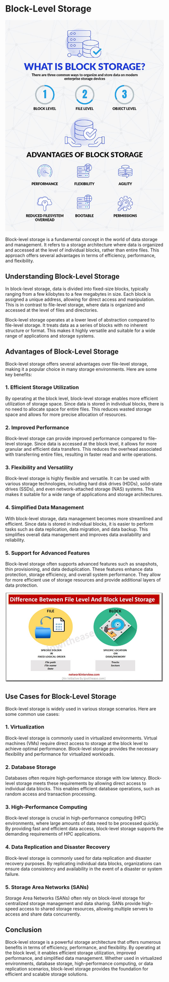 # Block-Level Storage

![image](image/block-storage-graphic-10.jpg)

Block-level storage is a fundamental concept in the world of data storage and management. It refers to a storage architecture where data is organized and accessed at the level of individual blocks, rather than entire files. This approach offers several advantages in terms of efficiency, performance, and flexibility.

## Understanding Block-Level Storage

In block-level storage, data is divided into fixed-size blocks, typically ranging from a few kilobytes to a few megabytes in size. Each block is assigned a unique address, allowing for direct access and manipulation. This is in contrast to file-level storage, where data is organized and accessed at the level of files and directories.

Block-level storage operates at a lower level of abstraction compared to file-level storage. It treats data as a series of blocks with no inherent structure or format. This makes it highly versatile and suitable for a wide range of applications and storage systems.

## Advantages of Block-Level Storage

Block-level storage offers several advantages over file-level storage, making it a popular choice in many storage environments. Here are some key benefits:

### 1. Efficient Storage Utilization

By operating at the block level, block-level storage enables more efficient utilization of storage space. Since data is stored in individual blocks, there is no need to allocate space for entire files. This reduces wasted storage space and allows for more precise allocation of resources.

### 2. Improved Performance

Block-level storage can provide improved performance compared to file-level storage. Since data is accessed at the block level, it allows for more granular and efficient data transfers. This reduces the overhead associated with transferring entire files, resulting in faster read and write operations.

### 3. Flexibility and Versatility

Block-level storage is highly flexible and versatile. It can be used with various storage technologies, including hard disk drives (HDDs), solid-state drives (SSDs), and even network-attached storage (NAS) systems. This makes it suitable for a wide range of applications and storage architectures.

### 4. Simplified Data Management

With block-level storage, data management becomes more streamlined and efficient. Since data is stored in individual blocks, it is easier to perform tasks such as data replication, data migration, and data backup. This simplifies overall data management and improves data availability and reliability.

### 5. Support for Advanced Features

Block-level storage often supports advanced features such as snapshots, thin provisioning, and data deduplication. These features enhance data protection, storage efficiency, and overall system performance. They allow for more efficient use of storage resources and provide additional layers of data protection.

![image](image/file-storage-and-block-storage.jpg)

## Use Cases for Block-Level Storage

Block-level storage is widely used in various storage scenarios. Here are some common use cases:

### 1. Virtualization

Block-level storage is commonly used in virtualized environments. Virtual machines (VMs) require direct access to storage at the block level to achieve optimal performance. Block-level storage provides the necessary flexibility and performance for virtualized workloads.

### 2. Database Storage

Databases often require high-performance storage with low latency. Block-level storage meets these requirements by allowing direct access to individual data blocks. This enables efficient database operations, such as random access and transaction processing.

### 3. High-Performance Computing

Block-level storage is crucial in high-performance computing (HPC) environments, where large amounts of data need to be processed quickly. By providing fast and efficient data access, block-level storage supports the demanding requirements of HPC applications.

### 4. Data Replication and Disaster Recovery

Block-level storage is commonly used for data replication and disaster recovery purposes. By replicating individual data blocks, organizations can ensure data consistency and availability in the event of a disaster or system failure.

### 5. Storage Area Networks (SANs)

Storage Area Networks (SANs) often rely on block-level storage for centralized storage management and data sharing. SANs provide high-speed access to shared storage resources, allowing multiple servers to access and share data concurrently.

## Conclusion

Block-level storage is a powerful storage architecture that offers numerous benefits in terms of efficiency, performance, and flexibility. By operating at the block level, it enables efficient storage utilization, improved performance, and simplified data management. Whether used in virtualized environments, database storage, high-performance computing, or data replication scenarios, block-level storage provides the foundation for efficient and scalable storage solutions.
